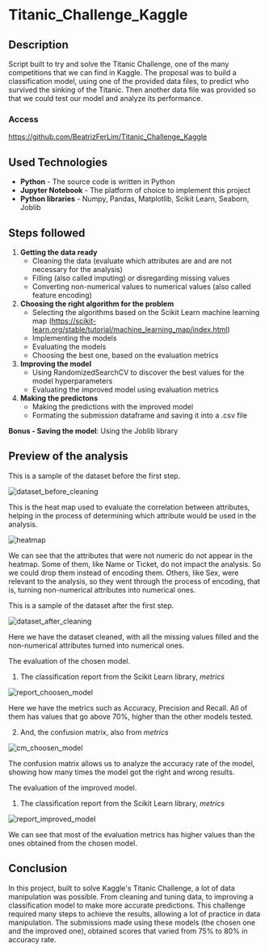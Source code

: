 # Titanic_Challenge_Kaggle

## Description
Script built to try and solve the Titanic Challenge, one of the many competitions that we can find in Kaggle.
The proposal was to build a classification model, using one of the provided data files, to predict who survived the sinking of the Titanic. Then another data file was provided so that we could test our model and analyze its performance.

### Access
https://github.com/BeatrizFerLim/Titanic_Challenge_Kaggle

## Used Technologies
* **Python** - The source code is written in Python
* **Jupyter Notebook** - The platform of choice to implement this project
* **Python libraries** - Numpy, Pandas, Matplotlib, Scikit Learn, Seaborn, Joblib

## Steps followed
1. **Getting the data ready**
    - Cleaning the data (evaluate which attributes are and are not necessary for the analysis)
    - Filling (also called imputing) or disregarding missing values
    - Converting non-numerical values to numerical values (also called feature encoding)
2. **Choosing the right algorithm for the problem**
    - Selecting the algorithms based on the Scikit Learn machine learning map (https://scikit-learn.org/stable/tutorial/machine_learning_map/index.html)
    - Implementing the models
    - Evaluating the models
    - Choosing the best one, based on the evaluation metrics
3. **Improving the model**
    - Using RandomizedSearchCV to discover the best values for the model hyperparameters
    - Evaluating the improved model using evaluation metrics
4. **Making the predictons**
    - Making the predictions with the improved model
    - Formating the submission dataframe and saving it into a .csv file


**Bonus - Saving the model**: Using the Joblib library

## Preview of the analysis

This is a sample of the dataset before the first step.

![dataset_before_cleaning](https://user-images.githubusercontent.com/46689116/219474902-3aca47d4-59fd-4d59-b2e9-80699086de48.png)

This is the heat map used to evaluate the correlation between attributes, helping in the process of determining which attribute would be used in the analysis.

![heatmap](https://user-images.githubusercontent.com/46689116/219474961-1cb3c736-61d6-4f56-82ef-18619387e7f4.png)

We can see that the attributes that were not numeric do not appear in the heatmap. Some of them, like Name or Ticket, do not impact the analysis. So we could drop them instead of encoding them. Others, like Sex, were relevant to the analysis, so they went through the process of encoding, that is, turning non-numerical attributes into numerical ones.

This is a sample of the dataset after the first step.

![dataset_after_cleaning](https://user-images.githubusercontent.com/46689116/219476038-d3cc4ac3-e177-4433-974b-29877dcd2136.png)

Here we have the dataset cleaned, with all the missing values filled and the non-numerical attributes turned into numerical ones.

The evaluation of the chosen model.
1. The classification report from the Scikit Learn library, _metrics_

![report_choosen_model](https://user-images.githubusercontent.com/46689116/219475102-19f6f9fe-9f85-41f7-8c42-897479a882a7.png)

Here we have the metrics such as Accuracy, Precision and Recall. All of them has values that go above 70%, higher than the other models tested.

2. And, the confusion matrix, also from _metrics_

![cm_choosen_model](https://user-images.githubusercontent.com/46689116/219475161-450fe757-e48b-430e-a709-8d83c7f610a4.png)

The confusion matrix allows us to analyze the accuracy rate of the model, showing how many times the model got the right and wrong results.

The evaluation of the improved model.
1.  The classification report from the Scikit Learn library, _metrics_

![report_improved_model](https://user-images.githubusercontent.com/46689116/219475467-8555d802-d29d-43dc-a320-b58e283c041c.png)

We can see that most of the evaluation metrics has higher values than the ones obtained from the chosen model.

## Conclusion
In this project, built to solve Kaggle's Titanic Challenge, a lot of data manipulation was possible.
From cleaning and tuning data, to improving a classification model to make more accurate predictions. This challenge required many steps to achieve the results, allowing a lot of practice in data manipulation.
The submissions made using these models (the chosen one and the improved one), obtained scores that varied from 75% to 80% in accuracy rate.
